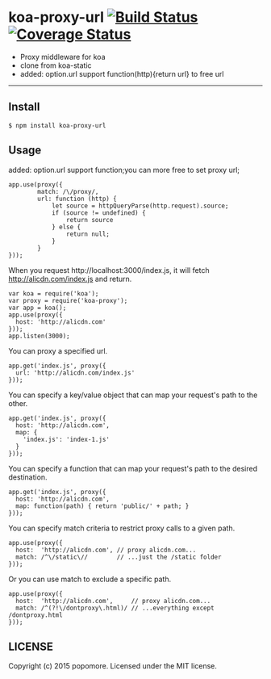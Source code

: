 # koa-proxy-url [![Build Status](https://travis-ci.org/popomore/koa-proxy.png?branch=master)](https://travis-ci.org/popomore/koa-proxy) [![Coverage Status](https://coveralls.io/repos/popomore/koa-proxy/badge.png?branch=master)](https://coveralls.io/r/popomore/koa-proxy?branch=master) 



* Proxy middleware for koa
* clone from koa-static 
* added: option.url  support function(http){return url} to free url 


---

## Install

```
$ npm install koa-proxy-url
```

## Usage

added: option.url support function;you can more free to set  proxy url;

```
app.use(proxy({
        match: /\/proxy/,
        url: function (http) {
            let source = httpQueryParse(http.request).source;
            if (source != undefined) {
                return source
            } else {
                return null;
            }
        }
}));
```

When you request http://localhost:3000/index.js, it will fetch http://alicdn.com/index.js and return. 

```
var koa = require('koa');
var proxy = require('koa-proxy');
var app = koa();
app.use(proxy({
  host: 'http://alicdn.com'
}));
app.listen(3000);
```

You can proxy a specified url.

```
app.get('index.js', proxy({
  url: 'http://alicdn.com/index.js'
}));
```



You can specify a key/value object that can map your request's path to the other.

```
app.get('index.js', proxy({
  host: 'http://alicdn.com',
  map: {
    'index.js': 'index-1.js'
  }
}));
```

You can specify a function that can map your request's path to the desired destination.

```
app.get('index.js', proxy({
  host: 'http://alicdn.com',
  map: function(path) { return 'public/' + path; }
}));
```

You can specify match criteria to restrict proxy calls to a given path.

```
app.use(proxy({
  host:  'http://alicdn.com', // proxy alicdn.com...
  match: /^\/static\//        // ...just the /static folder
}));
```

Or you can use match to exclude a specific path.

```
app.use(proxy({
  host:  'http://alicdn.com',     // proxy alicdn.com...
  match: /^(?!\/dontproxy\.html)/ // ...everything except /dontproxy.html
}));
```

## LICENSE

Copyright (c) 2015 popomore. Licensed under the MIT license.